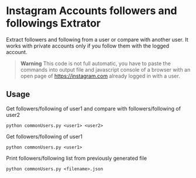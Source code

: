 # Instagram Accounts followers and followings Extrator
Extract followers and following from a user or compare with another user. It works with private accounts only if you follow them with the logged account.
> **Warning**
> This code is not full automatic, you have to paste the commands into output file and javascript console of a browser with an open page of https://instagram.com already logged in with a user.
## Usage
  Get followers/following of user1 and compare with followers/following of user2
  ```
  python commonUsers.py <user1> <user2>
  ```
  Get followers/following of user1
  ```
  python commonUsers.py <user1>
  ```
  Print followers/following list from previously generated file
  ```
  python commonUsers.py <filename>.json
  ```
